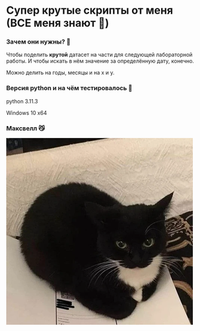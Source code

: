 # Супер крутые скрипты от меня (ВСЕ меня знают :anger:)
### Зачем они нужны? :speech_balloon:
Чтобы поделить **крутой** датасет на части для следующей лабораторной работы. И чтобы искать в нём значение за определённую дату, конечно.

Можно делить на годы, месяцы и на x и y.
### Версия python и на чём тестировалось :japanese_goblin:
python 3.11.3

Windows 10 x64
### Максвелл :smirk_cat:
![Maxwell](./Maxwell.webp)
###
